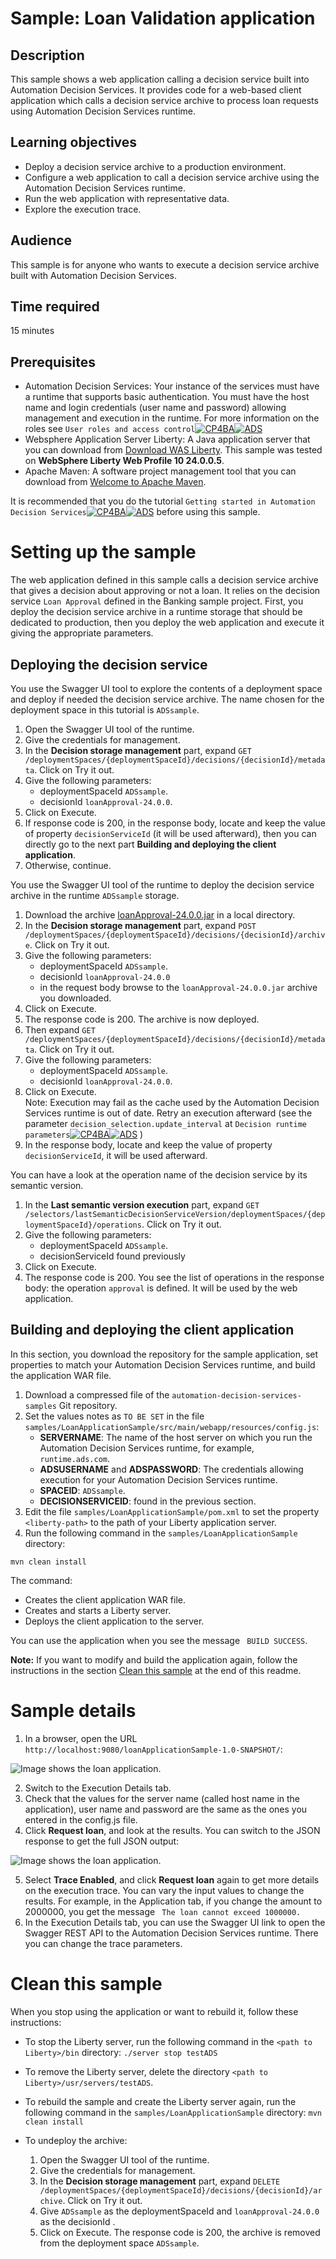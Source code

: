 # Sample: Loan Validation application

## Description
This sample shows a web application calling a decision service built into Automation Decision Services. It provides code for a web-based client application 
which calls a decision service archive to process loan requests using Automation Decision Services runtime.

## Learning objectives
- Deploy a decision service archive to a production environment.
- Configure a web application to call a decision service archive using the Automation Decision Services runtime.
- Run the web application with representative data.
- Explore the execution trace.

## Audience

This sample is for anyone who wants to execute a decision service archive built with Automation Decision Services.

## Time required

15 minutes

## Prerequisites
- Automation Decision Services: Your instance of the services must have a runtime that supports basic authentication. You must have the host name and login credentials (user name and password) allowing management and execution in the runtime. 
For more information on the roles see `User roles and access control`[![CP4BA](/resources/cloudpak4ba.svg "IBM Cloud Pak for Business Automation")](https://www.ibm.com/docs/en/cloud-paks/cp-biz-automation/24.0.0?topic=runtime-user-permissions-authentication-modes)[![ADS](/resources/ads.svg "IBM Automation Decision Services")](https://www.ibm.com/docs/en/ads/24.0.0?topic=runtime-user-permissions-authentication-modes)
- Websphere Application Server Liberty: A Java application server that you can download from [Download WAS Liberty](https://developer.ibm.com/wasdev/downloads/). This sample was tested on **WebSphere Liberty Web Profile 10 24.0.0.5**.
- Apache Maven: A software project management tool that you can download from [Welcome to Apache Maven](https://maven.apache.org).

It is recommended that you do the tutorial `Getting started in Automation Decision Services`[![CP4BA](/resources/cloudpak4ba.svg "IBM Cloud Pak for Business Automation")](https://www.ibm.com/docs/en/cloud-paks/cp-biz-automation/24.0.0?topic=resources-getting-started)[![ADS](/resources/ads.svg "IBM Automation Decision Services")](https://www.ibm.com/docs/en/ads/24.0.0?topic=resources-getting-started) before using this sample.

# Setting up the sample
The web application defined in this sample calls a decision service archive that gives a decision about approving or not a loan. It relies on the decision service `Loan Approval` defined in the Banking 
sample project. First, you deploy the decision service archive in a runtime storage that should be dedicated to production, then you deploy the web application and execute it giving the appropriate parameters.

## Deploying the decision service
You use the Swagger UI tool to explore the contents of a deployment space and deploy if needed the decision service archive. The name chosen for the deployment space in this tutorial is `ADSsample`.

1. Open the Swagger UI tool of the runtime.
2. Give the credentials for management.
3. In the **Decision storage management** part, expand `GET /deploymentSpaces/{deploymentSpaceId}/decisions/{decisionId}/metadata`. Click on Try it out.
4. Give the following parameters:
   - deploymentSpaceId `ADSsample`.
   - decisionId `loanApproval-24.0.0`.
5. Click on Execute.
6. If response code is 200, in the response body, locate and keep the value of property `decisionServiceId` (it will be used afterward), then you can directly go to the next part **Building and deploying the client application**.
7. Otherwise, continue.

You use the Swagger UI tool of the runtime to deploy the decision service archive in the runtime `ADSsample` storage.

1. Download the archive [loanApproval-24.0.0.jar](../../archives/loanApproval-24.0.0.jar)  in a local directory.
2. In the **Decision storage management** part, expand `POST /deploymentSpaces/{deploymentSpaceId}/decisions/{decisionId}/archive`. Click on Try it out.
3. Give the following parameters:
   - deploymentSpaceId `ADSsample`.
   - decisionId `loanApproval-24.0.0`
   - in the request body browse to the `loanApproval-24.0.0.jar` archive you downloaded.
4. Click on Execute.
5. The response code is 200. The archive is now deployed.
6. Then expand `GET /deploymentSpaces/{deploymentSpaceId}/decisions/{decisionId}/metadata`. Click on Try it out.
7. Give the following parameters:
    - deploymentSpaceId `ADSsample`.
    - decisionId `loanApproval-24.0.0`.
8. Click on Execute.<br>
   Note: Execution may fail as the cache used by the Automation Decision Services runtime is out of date. Retry an execution afterward (see the parameter `decision_selection.update_interval` at `Decision runtime parameters`[![CP4BA](/resources/cloudpak4ba.svg "IBM Cloud Pak for Business Automation")](https://www.ibm.com/docs/en/cloud-paks/cp-biz-automation/24.0.0?topic=parameters-decision-runtime)[![ADS](/resources/ads.svg "IBM Automation Decision Services")](https://www.ibm.com/docs/en/ads/24.0.0?topic=parameters-decision-runtime) )
9. In the response body, locate and keep the value of property `decisionServiceId`, it will be used afterward.

You can have a look at the operation name of the decision service by its semantic version.
1. In the **Last semantic version execution** part, expand `GET /selectors/lastSemanticDecisionServiceVersion/deploymentSpaces/{deploymentSpaceId}/operations`. Click on Try it out.
3. Give the following parameters:
   - deploymentSpaceId `ADSsample`.
   - decisionServiceId found previously
4. Click on Execute.
5. The response code is 200. You see the list of operations in the response body: the operation `approval` is defined. It will be used by the web application.


## Building and deploying the client application
In this section, you download the repository for the sample application, set properties to match your Automation Decision Services runtime, and build the application WAR file.

1. Download a compressed file of the `automation-decision-services-samples` Git repository.
2. Set the values notes as `TO BE SET` in the file `samples/LoanApplicationSample/src/main/webapp/resources/config.js`:
   - **SERVERNAME**: The name of the host server on which you run the Automation Decision Services runtime, for example, `runtime.ads.com`.
   - **ADSUSERNAME** and **ADSPASSWORD**: The credentials allowing execution for your Automation Decision Services runtime.
   - **SPACEID**: `ADSsample`.
   - **DECISIONSERVICEID**: found in the previous section.
3. Edit the file `samples/LoanApplicationSample/pom.xml` to set the property `<liberty-path>` to the path of your Liberty application server.
4. Run the following command in the `samples/LoanApplicationSample` directory:
```
mvn clean install
```
 The command:
 
 - Creates the client application WAR file.
 - Creates and starts a Liberty server.
 - Deploys the client application to the server.

You can use the application when you see the message ``` BUILD SUCCESS```.

**Note:** If you want to modify and build the application again, follow the instructions in the section [Clean this sample](./README.md#clean-this-sample) at the end of this readme.

# Sample details
1. In a browser, open the URL ```http://localhost:9080/loanApplicationSample-1.0-SNAPSHOT/```:

![Image shows the loan application.](images/loanApplication.png)

2. Switch to the Execution Details tab.
3. Check that the values for the server name (called host name in the application), user name and password are the same as the ones you entered in the config.js file.
4. Click **Request loan**, and look at the results. You can switch to the JSON response to get the full JSON output:

![Image shows the loan application.](images/loanApplicationWithResponse.png)

5. Select **Trace Enabled**, and click **Request loan** again to get more details on the execution trace. You can vary the input values to change the results. For example, in the Application tab, if you change the amount to 2000000, you get the message ``` The loan cannot exceed 1000000.```
6. In the Execution Details tab, you can use the Swagger UI link to open the Swagger REST API to the Automation Decision Services runtime. There you can change the trace parameters.

# Clean this sample

When you stop using the application or want to rebuild it, follow these instructions:

- To stop the Liberty server, run the following command in the ```<path to Liberty>/bin``` directory: ```./server stop testADS ```
- To remove the Liberty server, delete the directory ```<path to Liberty>/usr/servers/testADS```.

- To rebuild the sample and create the Liberty server again, run the following command in the `samples/LoanApplicationSample` directory: ```mvn clean install```         
            
- To undeploy the archive:
    1. Open the Swagger UI tool of the runtime.
    2. Give the credentials for management.
    3. In the **Decision storage management** part, expand `DELETE /deploymentSpaces/{deploymentSpaceId}/decisions/{decisionId}/archive`. Click on Try it out.
    4. Give `ADSsample` as the deploymentSpaceId and `loanApproval-24.0.0` as the decisionId .
    5. Click on Execute. The response code is 200, the archive is removed from the deployment space `ADSsample`.
